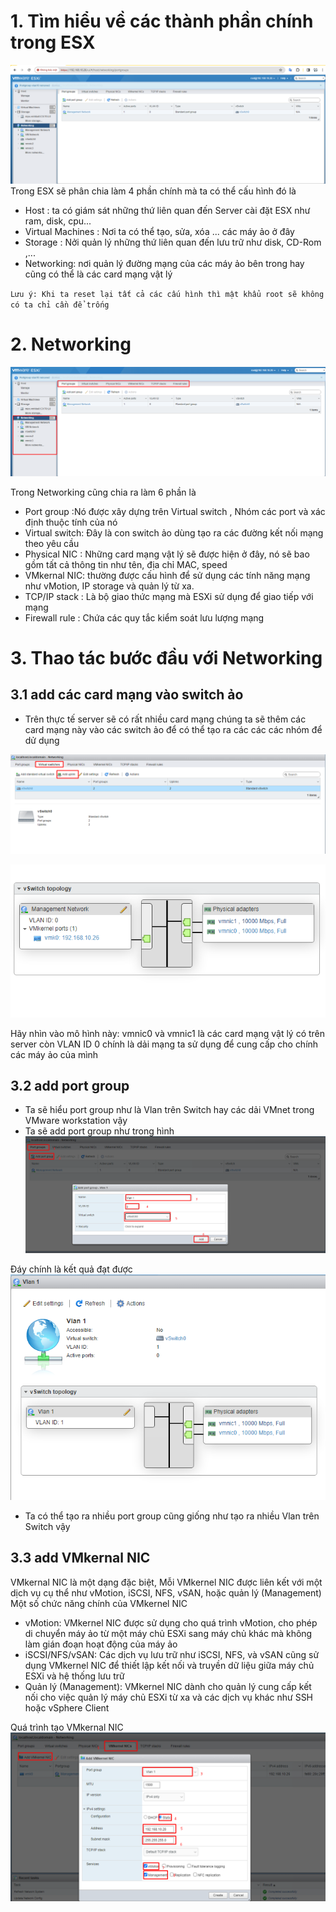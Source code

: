 # 1. Tìm hiểu về các thành phần chính trong ESX
![Alt](/thuctap/anh/Screenshot_774.png)
Trong ESX sẽ phân chia làm 4 phần chính mà ta có thể cấu hình đó là
- Host : ta có giám sát những thứ liên quan đến Server cài đặt ESX như ram, disk, cpu...
- Virtual Machines : Nơi ta có thể tạo, sửa, xóa ... các máy ảo ở đây
- Storage : Nởi quản lý những thứ liên quan đến lưu trữ như disk, CD-Rom ,...
- Networking: nơi quản lý đường mạng của các máy ảo bên trong hay cũng có thể là các card mạng vật lý


`Lưu ý: Khi ta reset lại tất cả các cấu hình thì mật khẩu root sẽ không có ta chỉ cần để trống`
# 2. Networking
![Alt](/thuctap/anh/Screenshot_775.png)

Trong Networking cũng chia ra làm 6 phần là
  - Port group :Nó được xây dựng trên Virtual switch , Nhóm các port và xác định thuộc tính của nó
  - Virtual switch: Đây là con switch ảo dùng tạo ra các đường kết nối mạng theo yêu cầu
  - Physical NIC : Những card mạng vật lý sẽ được hiện ở đây, nó sẽ bao gồm tất cả thông tin như tên, địa chỉ MAC, speed
  - VMkernal NIC: thường được cấu hình để sử dụng các tính năng mạng như vMotion, IP storage và quản lý từ xa.
  - TCP/IP stack : Là bộ giao thức mạng mà ESXi sử dụng để giao tiếp với mạng
  - Firewall rule : Chứa các quy tắc kiểm soát lưu lượng mạng
# 3. Thao tác bước đầu với Networking
## 3.1 add các card mạng vào switch ảo
- Trên thực tế server sẽ có rất nhiều card mạng chúng ta sẽ thêm các card mạng này vào các switch ảo để có thể tạo ra các các các nhóm để dử dụng

![Alt](/thuctap/anh/Screenshot_777.png)


![Alt](/thuctap/anh/Screenshot_776.png)

Hãy nhìn vào mô hình này: vmnic0 và vmnic1 là các card mạng vật lý có trên server còn VLAN ID 0 chính là dải mạng ta sử dụng để cung cấp cho chính các máy ảo của mình

## 3.2 add port group
- Ta sẽ hiểu port group như là Vlan trên Switch hay các dải VMnet trong VMware workstation vậy
- Ta sẽ add port group như trong hình
![Alt](/thuctap/anh/Screenshot_778.png)

Đáy chính là kết quả đạt được
![Alt](/thuctap/anh/Screenshot_779.png)
- Ta có thể tạo ra nhiều port group cũng giống như tạo ra nhiều Vlan trên Switch vậy

## 3.3 add VMkernal NIC
VMkernal NIC là một dạng đặc biệt, Mỗi VMkernel NIC được liên kết với một dịch vụ cụ thể như vMotion, iSCSI, NFS, vSAN, hoặc quản lý (Management)
Một số chức năng chính của VMkernel NIC
- vMotion: VMkernel NIC được sử dụng cho quá trình vMotion, cho phép di chuyển máy ảo từ một máy chủ ESXi sang máy chủ khác mà không làm gián đoạn hoạt động của máy ảo
- iSCSI/NFS/vSAN: Các dịch vụ lưu trữ như iSCSI, NFS, và vSAN cũng sử dụng VMkernel NIC để thiết lập kết nối và truyền dữ liệu giữa máy chủ ESXi và hệ thống lưu trữ
- Quản lý (Management): VMkernel NIC dành cho quản lý cung cấp kết nối cho việc quản lý máy chủ ESXi từ xa và các dịch vụ khác như SSH hoặc vSphere Client

Quá trình tạo VMkernal NIC
![Alt](/thuctap/anh/Screenshot_780.png)
